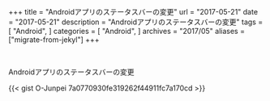 +++
title = "Androidアプリのステータスバーの変更"
url = "2017-05-21"
date = "2017-05-21"
description = "Androidアプリのステータスバーの変更"
tags = [
    "Android",
]
categories = [
    "Android",
]
archives = "2017/05"
aliases = ["migrate-from-jekyl"]
+++

<br>

Androidアプリのステータスバーの変更

{{< gist O-Junpei 7a0770930fe319262f44911fc7a170cd >}}
